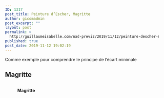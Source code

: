 ```yaml
---
ID: 1317
post_title: Peinture d’Escher, Magritte
author: gicomadmin
post_excerpt: ""
layout: post
permalink: >
  http://guillaumeisabelle.com/nad-previz/2019/11/12/peinture-descher-magritte/
published: true
post_date: 2019-11-12 19:02:19
---
```

<!-- wp:paragraph -->

Comme exemple pour comprendre le principe de l’écart minimale 

<!-- /wp:paragraph -->

<!-- wp:heading -->

## **Magritte**

<!-- /wp:heading -->

<!-- wp:image {"id":1321} --><figure class="wp-block-image">

<img src="http://guillaumeisabelle.com/nad-previz/wp-content/uploads/sites/19/2019/11/6283dba8-cce2-4098-8b6e-89c93538442d-547-00000066de7694f4.jpg" alt="" class="wp-image-1321" /><figcaption>**Magritte**  
</figcaption></figure> <!-- /wp:image -->